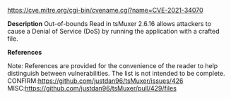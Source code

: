 
https://cve.mitre.org/cgi-bin/cvename.cgi?name=CVE-2021-34070

**Description**
Out-of-bounds Read in tsMuxer 2.6.16 allows attackers to cause a Denial of Service (DoS) by running the application with a crafted file.

**References**

Note: References are provided for the convenience of the reader to help distinguish between vulnerabilities. The list is not intended to be complete.
CONFIRM:https://github.com/justdan96/tsMuxer/issues/426
MISC:https://github.com/justdan96/tsMuxer/pull/429/files
